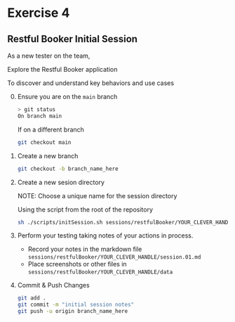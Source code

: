 # Exercise 4

## Restful Booker Initial Session

As a new tester on the team,

Explore the Restful Booker application

To discover and understand key behaviors and use cases

0. Ensure you are on the `main` branch

    ```sh
    > git status 
    On branch main
    ```

    If on a different branch

    ```sh
    git checkout main
    ```

1. Create a new branch

    ```sh
    git checkout -b branch_name_here
    ```

2. Create a new sesion directory
    
    NOTE: Choose a unique name for the session directory

    Using the script from the root of the repository

    ```bash
    sh ./scripts/initSession.sh sessions/restfulBooker/YOUR_CLEVER_HANDLE
    ```

3. Perform your testing taking notes of your actions in process.
    - Record your notes in the markdown file `sessions/restfulBooker/YOUR_CLEVER_HANDLE/session.01.md`
    - Place screenshots or other files in `sessions/restfulBooker/YOUR_CLEVER_HANDLE/data`

4. Commit & Push Changes

    ```bash
    git add .
    git commit -m "initial session notes"
    git push -u origin branch_name_here
    ```
